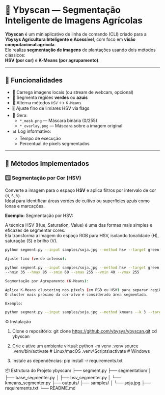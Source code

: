 # 🌱 Ybyscan — Segmentação Inteligente de Imagens Agrícolas

**Ybyscan** é um miniaplicativo de linha de comando (CLI) criado para a  
**Ybysys Agricultura Inteligente e Acessível**, com foco em **visão computacional agrícola**.  
Ele realiza **segmentação de imagens** de plantações usando dois métodos clássicos:  
**HSV (por cor)** e **K-Means (por agrupamento)**.

---

## 🚀 Funcionalidades

- 📸 Carrega imagens locais (ou stream de webcam, opcional)
- 🌈 Segmenta regiões **verdes** ou **azuis**
- 🔁 Alterna métodos `HSV` ↔ `K-Means`
- 🎚️ Ajuste fino de limiares HSV via flags
- 💾 Gera:
  - `*_mask.png` — Máscara binária (0/255)
  - `*_overlay.png` — Máscara sobre a imagem original
- 📊 Log informativo:
  - Tempo de execução
  - Percentual de pixels segmentados

---

## 🧠 Métodos Implementados

### 1️⃣ Segmentação por Cor (HSV)
Converte a imagem para o espaço **HSV** e aplica filtros por intervalo de cor (`H`, `S`, `V`).  
Ideal para identificar áreas verdes de cultivo ou superfícies azuis como lonas e marcações.

**Exemplo:**
Segmentação por HSV:

A técnica HSV (Hue, Saturation, Value) é uma das formas mais simples e eficazes de segmentar cores.  
Ela transforma a imagem do espaço RGB para HSV, isolando tonalidade (H), saturação (S) e brilho (V). 

```bash
python segment.py --input samples/soja.jpg --method hsv --target green

Ajuste fino (verde intenso):

python segment.py --input samples/soja.jpg --method hsv --target green \
--hmin 35 --hmax 85 --smin 60 --smax 255 --vmin 40 --vmax 255

```

```bash
Segmentação por Agrupamento (K-Means):

Aplica K-Means clustering nos pixels (em RGB ou HSV) para separar regiões por similaridade de cor.
O cluster mais próximo da cor-alvo é considerado área segmentada.

Exemplo:

python segment.py --input samples/soja.jpg --method kmeans --k 3 --target green

```

⚙️ Instalação
1. Clone o repositório:
git clone https://github.com/ybysys/ybyscan.git
cd ybyscan

2. Crie e ative um ambiente virtual:
python -m venv .venv
source .venv/bin/activate   # Linux/macOS
.venv\Scripts\activate      # Windows

3. Instale as dependências:
pip install -r requirements.txt

📦 Estrutura do Projeto
ybyscan/
├── segment.py
├── segmentation/
│   ├── base_segmenter.py
│   ├── hsv_segmenter.py
│   └── kmeans_segmenter.py
├── outputs/
├── samples/
│   └── soja.jpg
├── requirements.txt
└── README.md
